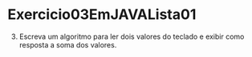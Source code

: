 # Exercicio03EmJAVALista01
3) Escreva um algoritmo para ler dois valores do teclado e exibir como resposta a soma dos valores. 
